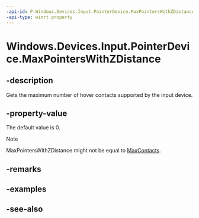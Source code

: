 ```yaml
---
-api-id: P:Windows.Devices.Input.PointerDevice.MaxPointersWithZDistance
-api-type: winrt property
---
```


<!-- Property syntax
public uint MaxPointersWithZDistance { get; }
-->

# Windows.Devices.Input.PointerDevice.MaxPointersWithZDistance

## -description
Gets the maximum number of hover contacts supported by the input device.

## -property-value
The default value is 0.

> [!NOTE]
> MaxPointersWithZDistance might not be equal to [MaxContacts](pointerdevice_maxcontacts.md).

## -remarks

## -examples

## -see-also
